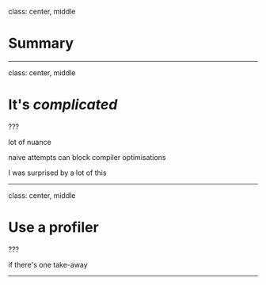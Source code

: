 
class: center, middle

# Summary

---

class: center, middle

# It's _complicated_

???

lot of nuance

naive attempts can block compiler optimisations

I was surprised by a lot of this

---

class: center, middle

# Use a profiler

???

if there's one take-away

---
